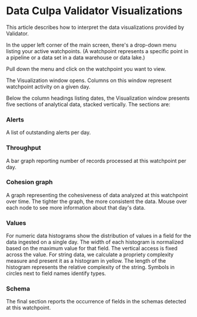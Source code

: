 # Data Culpa Validator Visualizations

This article describes how to interpret the data visualizations provided by Validator.

In the upper left corner of the main screen, there's a drop-down menu listing your active watchpoints. (A watchpoint represents a specific point in a pipeline or a data set in a data warehouse or data lake.)

Pull down the menu and click on the watchpoint you want to view.

The Visualization window opens. Columns on this window represent watchpoint activity on a given day.

Below the column headings listing dates, the Visualization window presents five sections of analytical data, stacked vertically. The sections are:

### Alerts
A list of outstanding alerts per day.

### Throughput
A bar graph reporting number of records processed at this watchpoint per day.

### Cohesion graph
A graph representing the cohesiveness of data analyzed at this watchpoint over time. The tighter the graph, the more consistent the data. Mouse over each node to see more information about that day's data. 

### Values
For numeric data histograms show the distribution of values in a field for the data ingested on a single day. The width of each histogram is normalized based on the maximum value for that field. The vertical access is fixed across the value. For string data, we calculate a propriety complexity measure and present it as a histogram in yellow. The length of the histogram represents the relative complexity of the string. Symbols in circles next to field names identify types.

### Schema
The final section reports the occurrence of fields in the schemas detected at this watchpoint.         


